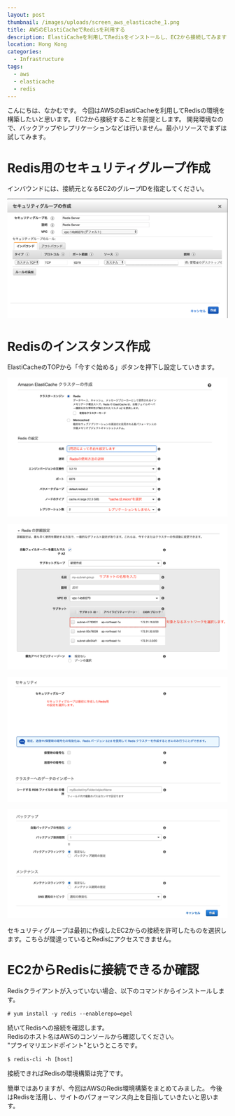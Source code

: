 ```yaml
---
layout: post
thumbnail: /images/uploads/screen_aws_elasticache_1.png
title: AWSのElastiCacheでRedisを利用する
description: ElastiCacheを利用してRedisをインストールし、EC2から接続してみます
location: Hong Kong
categories:
  - Infrastructure
tags:
  - aws
  - elasticache
  - redis
---
```

こんにちは、なかむです。
今回はAWSのElastiCacheを利用してRedisの環境を構築したいと思います。
EC2から接続することを前提とします。
開発環境なので、バックアップやレプリケーションなどは行いません。最小リソースでまずは試してみます。

# Redis用のセキュリティグループ作成

インバウンドには、接続元となるEC2のグループIDを指定してください。

![セキュリティグループ設定](/images/uploads/screen_aws_elasticache_secure_20180212175742.png)

# Redisのインスタンス作成
ElastiCacheのTOPから「今すぐ始める」ボタンを押下し設定していきます。

![Redis作成 設定1](/images/uploads/screen_aws_elasticache_redis_1.png)

![Redis作成 設定2](/images/uploads/screen_aws_elasticache_redis_2.png)

![Redis作成 設定3](/images/uploads/screen_aws_elasticache_redis_3.png)

![Redis作成 設定4](/images/uploads/screen_aws_elasticache_redis_4.png)

セキュリティグループは最初に作成したEC2からの接続を許可したものを選択します。こちらが間違っているとRedisにアクセスできません。

# EC2からRedisに接続できるか確認
Redisクライアントが入っていない場合、以下のコマンドからインストールします。

```
# yum install -y redis --enablerepo=epel
```

続いてRedisへの接続を確認します。  
Redisのホスト名はAWSのコンソールから確認してください。  
"プライマリエンドポイント"というところです。

```
$ redis-cli -h [host]
```

接続できればRedisの環境構築は完了です。

簡単ではありますが、今回はAWSのRedis環境構築をまとめてみました。
今後はRedisを活用し、サイトのパフォーマンス向上を目指していきたいと思います。
